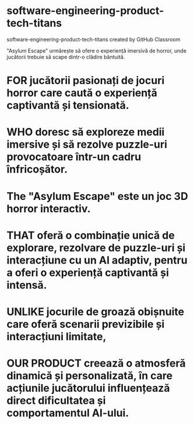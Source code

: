 # software-engineering-product-tech-titans
software-engineering-product-tech-titans created by GitHub Classroom

"Asylum Escape" urmărește să ofere o experiență imersivă de horror, unde jucătorii trebuie să scape dintr-o clădire bântuită. 
# FOR jucătorii pasionați de jocuri horror care caută o experiență captivantă și tensionată.
# WHO doresc să exploreze medii imersive și să rezolve puzzle-uri provocatoare într-un cadru înfricoșător.
# The "Asylum Escape" este un joc 3D horror interactiv.
# THAT oferă o combinație unică de explorare, rezolvare de puzzle-uri și interacțiune cu un AI adaptiv, pentru a oferi o experiență captivantă și intensă.
# UNLIKE jocurile de groază obișnuite care oferă scenarii previzibile și interacțiuni limitate,
# OUR PRODUCT creează o atmosferă dinamică și personalizată, în care acțiunile jucătorului influențează direct dificultatea și comportamentul AI-ului.
